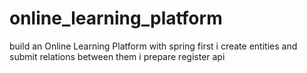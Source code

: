 # online_learning_platform
build an Online Learning Platform with spring
first i create entities and submit relations between them
i prepare register api 
